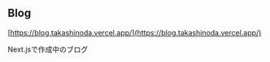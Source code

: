 ## Blog

[https://blog.takashinoda.vercel.app/](https://blog.takashinoda.vercel.app/)


Next.jsで作成中のブログ